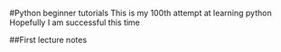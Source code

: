 #Python beginner tutorials
This is my 100th attempt at learning python
Hopefully I am successful this time

##First lecture notes
